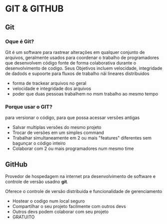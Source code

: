 # GIT & GITHUB

## Git

### Oque é Git?

Git é um software para rastrear alterações em qualquer conjunto de arquivos, geralmente usados para coordenar o trabalho de programadores que desenvolvem código fonte de forma colaborativa durante o desenvolvimento de codigo. Seus Objetivos incluem velocidade, integridade de dadods e supoorte para fluxos de trabalho nãi lineares distribuidos

* forma de trackear arquivos no geral
* velocidade e integridade dos arquivos
* poder que duas pessoas trabalhem no msm trabalho ao mesmo tempo
  
### Porque usar o GIT?

para versionar o código, para que possa acessar versões antigas

* Salvar multiplas versões do mesmo projeto
* Trocar de versões em um simples command
* Trabalhar simultaneamente em 2 ou mais "features" diferentes sem bagunçar o código inteiro
* Colaborar com 2 ou mais programadores num mesmo time

## GitHub

Provedor de hospedagem na internet pra desenvolvimento de software e controle de versão usadno **git**. 

Oferece o controle de versão distribuida e funcionalidade de gerenciamento


* Hostear o codigo num local seguro
* Compartilhar o seu projeto facilmente com outros devs
* Outros devs podem colaborar com seu projeto
* GRATUITO
